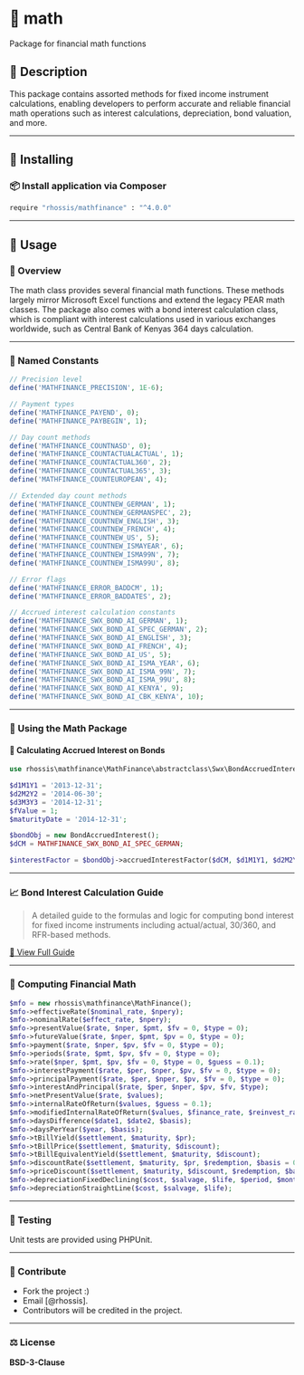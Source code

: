 # 🧮 math
Package for financial math functions

## 📘 Description

This package contains assorted methods for fixed income instrument calculations, enabling developers to perform accurate and reliable financial math operations such as interest calculations, depreciation, bond valuation, and more.

---

## 💾 Installing

### 📦 Install application via Composer

```bash
require "rhossis/mathfinance" : "^4.0.0"
```

---

## 🚀 Usage

### 📖 Overview

The math class provides several financial math functions. These methods largely mirror Microsoft Excel functions and extend the legacy PEAR math classes. The package also comes with a bond interest calculation class, which is compliant
with interest calculations used in various exchanges worldwide, such as Central Bank of Kenyas 364 days calculation.

---

### 🧱 Named Constants

```php
// Precision level
define('MATHFINANCE_PRECISION', 1E-6);

// Payment types
define('MATHFINANCE_PAYEND', 0);
define('MATHFINANCE_PAYBEGIN', 1);

// Day count methods
define('MATHFINANCE_COUNTNASD', 0);
define('MATHFINANCE_COUNTACTUALACTUAL', 1);
define('MATHFINANCE_COUNTACTUAL360', 2);
define('MATHFINANCE_COUNTACTUAL365', 3);
define('MATHFINANCE_COUNTEUROPEAN', 4);

// Extended day count methods
define('MATHFINANCE_COUNTNEW_GERMAN', 1);
define('MATHFINANCE_COUNTNEW_GERMANSPEC', 2);
define('MATHFINANCE_COUNTNEW_ENGLISH', 3);
define('MATHFINANCE_COUNTNEW_FRENCH', 4);
define('MATHFINANCE_COUNTNEW_US', 5);
define('MATHFINANCE_COUNTNEW_ISMAYEAR', 6);
define('MATHFINANCE_COUNTNEW_ISMA99N', 7);
define('MATHFINANCE_COUNTNEW_ISMA99U', 8);

// Error flags
define('MATHFINANCE_ERROR_BADDCM', 1);
define('MATHFINANCE_ERROR_BADDATES', 2);

// Accrued interest calculation constants
define('MATHFINANCE_SWX_BOND_AI_GERMAN', 1);
define('MATHFINANCE_SWX_BOND_AI_SPEC_GERMAN', 2);
define('MATHFINANCE_SWX_BOND_AI_ENGLISH', 3);
define('MATHFINANCE_SWX_BOND_AI_FRENCH', 4);
define('MATHFINANCE_SWX_BOND_AI_US', 5);
define('MATHFINANCE_SWX_BOND_AI_ISMA_YEAR', 6);
define('MATHFINANCE_SWX_BOND_AI_ISMA_99N', 7);
define('MATHFINANCE_SWX_BOND_AI_ISMA_99U', 8);
define('MATHFINANCE_SWX_BOND_AI_KENYA', 9);
define('MATHFINANCE_SWX_BOND_AI_CBK_KENYA', 10);
```

---

### 🧮 Using the Math Package

#### 🔁 Calculating Accrued Interest on Bonds

```php
use rhossis\mathfinance\MathFinance\abstractclass\Swx\BondAccruedInterest;

$d1M1Y1 = '2013-12-31';
$d2M2Y2 = '2014-06-30';
$d3M3Y3 = '2014-12-31';
$fValue = 1;
$maturityDate = '2014-12-31';

$bondObj = new BondAccruedInterest();
$dCM = MATHFINANCE_SWX_BOND_AI_SPEC_GERMAN;

$interestFactor = $bondObj->accruedInterestFactor($dCM, $d1M1Y1, $d2M2Y2, $d3M3Y3, $fValue, $maturityDate);
```

---

### 📈 Bond Interest Calculation Guide

> A detailed guide to the formulas and logic for computing bond interest for fixed income instruments including actual/actual, 30/360, and RFR-based methods.

[📘 View Full Guide](BOND_INTEREST_CALCULATION_GUIDE.md)

---

### 🔢 Computing Financial Math

```php
$mfo = new rhossis\mathfinance\MathFinance();
$mfo->effectiveRate($nominal_rate, $npery);
$mfo->nominalRate($effect_rate, $npery);
$mfo->presentValue($rate, $nper, $pmt, $fv = 0, $type = 0);
$mfo->futureValue($rate, $nper, $pmt, $pv = 0, $type = 0);
$mfo->payment($rate, $nper, $pv, $fv = 0, $type = 0);
$mfo->periods($rate, $pmt, $pv, $fv = 0, $type = 0);
$mfo->rate($nper, $pmt, $pv, $fv = 0, $type = 0, $guess = 0.1);
$mfo->interestPayment($rate, $per, $nper, $pv, $fv = 0, $type = 0);
$mfo->principalPayment($rate, $per, $nper, $pv, $fv = 0, $type = 0);
$mfo->interestAndPrincipal($rate, $per, $nper, $pv, $fv, $type);
$mfo->netPresentValue($rate, $values);
$mfo->internalRateOfReturn($values, $guess = 0.1);
$mfo->modifiedInternalRateOfReturn($values, $finance_rate, $reinvest_rate);
$mfo->daysDifference($date1, $date2, $basis);
$mfo->daysPerYear($year, $basis);
$mfo->tBillYield($settlement, $maturity, $pr);
$mfo->tBillPrice($settlement, $maturity, $discount);
$mfo->tBillEquivalentYield($settlement, $maturity, $discount);
$mfo->discountRate($settlement, $maturity, $pr, $redemption, $basis = 0);
$mfo->priceDiscount($settlement, $maturity, $discount, $redemption, $basis = 0);
$mfo->depreciationFixedDeclining($cost, $salvage, $life, $period, $month = 12);
$mfo->depreciationStraightLine($cost, $salvage, $life);
```

---

### 🧪 Testing

Unit tests are provided using PHPUnit.

---

### 🤝 Contribute

- Fork the project :)
- Email [@rhossis].
- Contributors will be credited in the project.

---

### ⚖️ License

**BSD-3-Clause**

